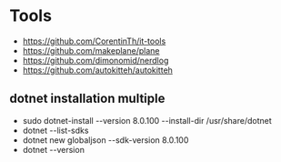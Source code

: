 # Tools
* https://github.com/CorentinTh/it-tools
* https://github.com/makeplane/plane
* https://github.com/dimonomid/nerdlog
* https://github.com/autokitteh/autokitteh

## dotnet installation multiple

* sudo dotnet-install --version 8.0.100 --install-dir /usr/share/dotnet
* dotnet --list-sdks
* dotnet new globaljson --sdk-version 8.0.100
* dotnet --version